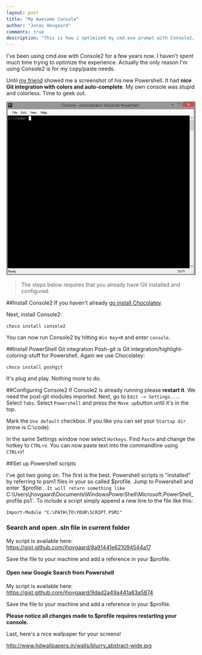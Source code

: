 ```yaml
--- 
layout: post
title: "My Awesome Console"
author: "Jonas Hovgaard"
comments: true
description: "This is how i optimized my cmd.exe prompt with Console2, Powershell, Git integration, auto find SLN file and more."
---
```

I've been using cmd.exe with Console2 for a few years now. I haven't spent much time trying to optimize the experience. Actually the only reason I'm using Console2 is for my copy/paste needs.

Until <a href="http://www.bsthomsen.com" target="_blank">my friend</a> showed me a screenshot of his new Powershell. It had **nice Git integration with colors and auto-complete**. My own console was stupid and colorless. Time to geek out.

<img src="/postfiles/awesomeconsole.gif" alt="" class="banner">

> The steps below requires that you already have Git installed and configured.

##Install Console2
If you haven't already <a href="https://chocolatey.org/" target="_blank">go install Chocolatey</a>. 

Next, install Console2:

    choco install console2
    
You can now run Console2 by hitting `Win Key+R` and enter `console`.

##Install PowerShell Git integration
Posh-git is Git integration/highlight-coloring-stuff for Powershell. Again we use Chocolatey:

    choco install poshgit

It's plug and play. Nothing more to do.

##Configuring Console2
If Console2 is already running please **restart it**. We need the post-git modules imported. Next, go to `Edit -> Settings...`. Select `Tabs`. Select `Powershell` and press the `Move up`button until it's in the top.

Mark the `Use default` checkbox. If you like you can set your `Startup dir` (mine is C:\code).

In the same Settings window now select `Hotkeys`. Find `Paste` and change the hotkey to `CTRL+V`. You can now paste text into the commandline using `CTRL+V`!

##Set up Powershell scripts

I've got two going on. The first is the best.
Powershell scripts is "installed" by referring to psm1 files in your so called $profile. Jump to Powershell and enter `$profile`. It will return something like `C:\Users\jhovgaard\Documents\WindowsPowerShell\Microsoft.PowerShell_profile.ps1`. To include a script simply append a new line to the file like this:

    Import-Module "C:\PATH\TO\YOUR\SCRIPT.PSM1"

### Search and open .sln file in current folder

My script is available here:
https://gist.github.com/jhovgaard/8a91441e621094544a17

Save the file to your machine and add a reference in your $profile.

#### Open new Google Search from Powershell

My script is available here:
https://gist.github.com/jhovgaard/9dad2a49a441a83a5874

Save the file to your machine and add a reference in your $profile.

**Please notice all changes made to $profile requires restarting your console.**

Last, here's a nice wallpaper for your screens!

<a href="http://www.hdwallpapers.in/walls/blurry_abstract-wide.jpg" target="_blank">http://www.hdwallpapers.in/walls/blurry_abstract-wide.jpg</a>
